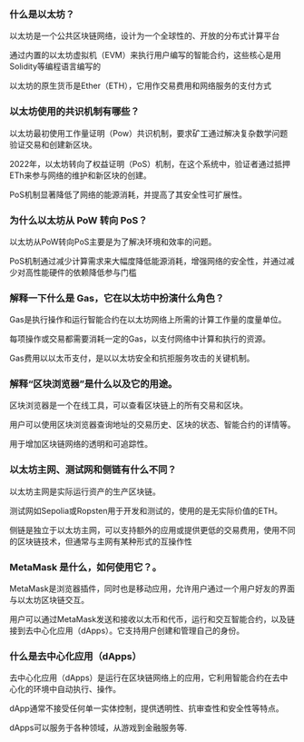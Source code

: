 ### 什么是以太坊？

以太坊是一个公共区块链网络，设计为一个全球性的、开放的分布式计算平台

通过内置的以太坊虚拟机（EVM）来执行用户编写的智能合约，这些核心是用Solidity等编程语言编写的

以太坊的原生货币是Ether（ETH），它用作交易费用和网络服务的支付方式

### 以太坊使用的共识机制有哪些？

以太坊最初使用工作量证明（Pow）共识机制，要求矿工通过解决复杂数学问题验证交易和创建新区块。

2022年，以太坊转向了权益证明（PoS）机制，在这个系统中，验证者通过抵押ETh来参与网络的维护和新区块的创建。

PoS机制显著降低了网络的能源消耗，并提高了其安全性可扩展性。

### 为什么以太坊从 PoW 转向 PoS？

以太坊从PoW转向PoS主要是为了解决环境和效率的问题。

PoS机制通过减少计算需求来大幅度降低能源消耗，增强网络的安全性，并通过减少对高性能硬件的依赖降低参与门槛

### 解释一下什么是 Gas，它在以太坊中扮演什么角色？

Gas是执行操作和运行智能合约在以太坊网络上所需的计算工作量的度量单位。

每项操作或交易都需要消耗一定的Gas，以支付网络中计算和执行的资源。

Gas费用以以太币支付，是以以太坊安全和抗拒服务攻击的关键机制。

### 解释“区块浏览器”是什么以及它的用途。

区块浏览器是一个在线工具，可以查看区块链上的所有交易和区块。

用户可以使用区块浏览器查询地址的交易历史、区块的状态、智能合约的详情等。

用于增加区块链网络的透明和可追踪性。

### 以太坊主网、测试网和侧链有什么不同？

以太坊主网是实际运行资产的生产区块链。

测试网如Sepolia或Ropsten用于开发和测试的，使用的是无实际价值的ETH。

侧链是独立于以太坊主网，可以支持额外的应用或提供更低的交易费用，使用不同的区块链技术，但通常与主网有某种形式的互操作性

### MetaMask 是什么，如何使用它？。

MetaMask是浏览器插件，同时也是移动应用，允许用户通过一个用户好友的界面与以太坊区块链交互。

用户可以通过MetaMask发送和接收以太币和代币，运行和交互智能合约，以及链接到去中心化应用（dApps）。它支持用户创建和管理自己的身份。

### 什么是去中心化应用（dApps）

去中心化应用（dApps）是运行在区块链网络上的应用，它利用智能合约在去中心化的环境中自动执行、操作。

dApp通常不接受任何单一实体控制，提供透明性、抗审查性和安全性等特点。

dApps可以服务于各种领域，从游戏到金融服务等.
